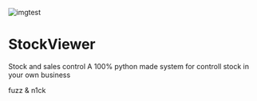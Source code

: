 ![imgtest](https://raw.githubusercontent.com/parzibyte/WaterPy/master/assets/ImagenV1.png)
# StockViewer
 Stock and sales control
 A 100% python made system for controll stock in your own business
 
 fuzz & n1ck
